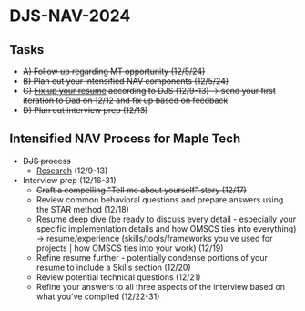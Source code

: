 # DJS-NAV-2024

## Tasks
- ~~A) Follow up regarding MT opportunity (12/5/24)~~
- ~~B) Plan out your intensified NAV components (12/5/24)~~
- ~~C) [Fix up your resume](https://cultivatedculture.com/resume-builder/?resume=1725804276) according to DJS (12/9-13) -> send your first iteration to Dad on 12/12 and fix up based on feedback~~
- ~~D) Plan out interview prep (12/13)~~


## Intensified NAV Process for Maple Tech
- ~~DJS process~~
  - ~~[Research](https://github.com/jerrytigerxu/DJS-NAV-2024/blob/main/MT-Research.md) (12/9-13)~~
- Interview prep (12/16-31)
  - ~~Craft a compelling "Tell me about yourself" story (12/17)~~
  - Review common behavioral questions and prepare answers using the STAR method (12/18)
  - Resume deep dive (be ready to discuss every detail - especially your specific implementation details and how OMSCS ties into everything) -> resume/experience (skills/tools/frameworks you've used for projects | how OMSCS ties into your work) (12/19)
  - Refine resume further - potentially condense portions of your resume to include a Skills section (12/20)
  - Review potential technical questions (12/21)
  - Refine your answers to all three aspects of the interview based on what you've compiled (12/22-31)
